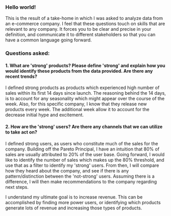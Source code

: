 ### Hello world!

This is the result of a take-home in which I was asked to analyze data from an e-commerce company. I feel that these questions touch on skills that are relevant to any company. It forces you to be clear and precise in your definition, and communicate it to different stakeholders so that you can have a common language going forward.

### Questions asked:
#### 1. What are 'strong' products? Please define 'strong' and explain how you would identify these products from the data provided. Are there any recent trends?

I defined strong products as products which experienced high number of sales within its first 14 days since launch. The reasoning behind the 14 days, is to account for any seasonality which might appear over the course of the week. Also, for this specific company, I know that they release new products every week. The additional week allow it to account for the decrease initial hype and excitement.


#### 2. How are the 'strong' users? Are there any channels that we can utilize to take act on?

I defined strong users, as users who constitute much of the sales for the company. Building off the Pareto Principal, I have an intuition that 80% of sales are usually attributed to 20% of the user base. Going forward, I would like to identify the number of sales which makes up the 80% threshold, and use that as a filter to identify my 'strong' users. From then, I will compare how they heard about the company, and see if there is any pattern/distinction between the 'not-strong' users. Assuming there is a difference, I will then make recommendations to the company regarding next steps.

I understand my ultimate goal is to increase revenue. This can be accomplished by finding more power users, or identifying which products generate lots of revenue and increasing those types of products.
